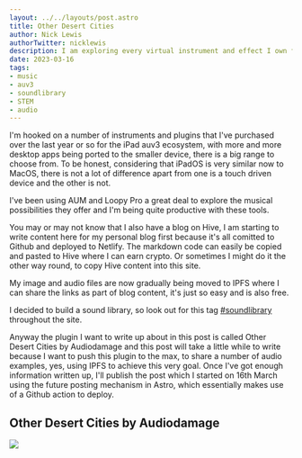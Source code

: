 ```yaml
---
layout: ../../layouts/post.astro
title: Other Desert Cities
author: Nick Lewis
authorTwitter: nicklewis
description: I am exploring every virtual instrument and effect I own for iOS, keeping a journal for each
date: 2023-03-16
tags: 
- music
- auv3
- soundlibrary
- STEM
- audio
---
```


I'm hooked on a number of instruments and plugins that I've purchased over the last year or so for the iPad auv3 ecosystem, with more and more desktop apps being ported to the smaller device, there is a big range to choose from. To be honest, considering that iPadOS is very similar now to MacOS, there is not a lot of difference apart from one is a touch driven device and the other is not.

I've been using AUM and Loopy Pro a great deal to explore the musical possibilities they offer and I'm being quite productive with these tools.

You may or may not know that I also have a blog on Hive, I am starting to write content here for my personal blog first because it's all comitted to Github and deployed to Netlify. The markdown code can easily be copied and pasted to Hive where I can earn crypto. Or sometimes I might do it the other way round, to copy Hive content into this site.

My image and audio files are now gradually being moved to IPFS where I can share the links as part of blog content, it's just so easy and is also free.

I decided to build a sound library, so look out for this tag [#soundlibrary](/tags/soundlibrary) throughout the site.

Anyway the plugin I want to write up about in this post is called Other Desert Cities by Audiodamage and this post will take a little while to write because I want to push this plugin to the max, to share a number of audio examples, yes, using IPFS to achieve this very goal. Once I've got enough information written up, I'll publish the post which I started on 16th March using the future posting mechanism in Astro, which essentially makes use of a Github action to deploy.

## Other Desert Cities by Audiodamage

![](https://ipfs.io/ipfs/QmeCYHcUvHmJPjWBixLtFxvv1dqoE6dB5AYHJyEGtkuGJz)